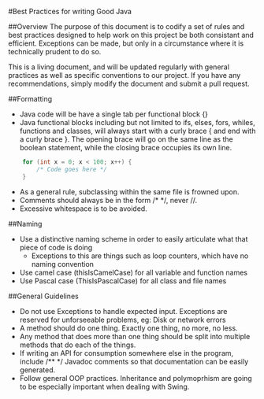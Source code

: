#Best Practices for writing Good Java

##Overview
The purpose of this document is to codify a set of rules and best practices designed to
help work on this project be both consistant and efficient. Exceptions can be made, but 
only in a circumstance where it is technically prudent to do so.

This is a living document, and will be updated regularly with general practices as well as 
specific conventions to our project. If you have any recommendations, simply modify the document
and submit a pull request.

##Formatting
- Java code will be have a single tab per functional block {} 
- Java functional blocks including but not limited to ifs, elses, fors, whiles, functions and classes,
will always start with a curly brace { and end with a curly brace }. The opening brace will go on the same
line as the boolean statement, while the closing brace occupies its own line.
```Java
    for (int x = 0; x < 100; x++) {  
        /* Code goes here */
    }
```
- As a general rule, subclassing within the same file is frowned upon.
- Comments should always be in the form /* */, never //.  
- Excessive whitespace is to be avoided.

##Naming
- Use a distinctive naming scheme in order to easily articulate what that piece of code is doing
    - Exceptions to this are things such as loop counters, which have no naming convention
- Use camel case (thisIsCamelCase) for all variable and function names
- Use Pascal case (ThisIsPascalCase) for all class and file names

##General Guidelines
- Do not use Exceptions to handle expected input. Exceptions are reserved for unforseeable problems, eg: Disk or network errors
- A method should do one thing. Exactly one thing, no more, no less. 
- Any method that does more than one thing should be split into multiple methods that do each of the things.
- If writing an API for consumption somewhere else in the program, include /** */ Javadoc comments so that documentation can be easily generated.
- Follow general OOP practices. Inheritance and polymoprhism are going to be especially important when dealing with Swing.